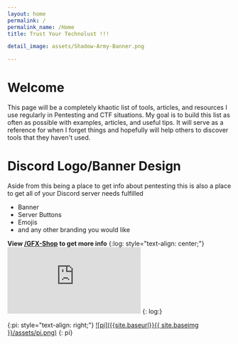 ```yaml
---
layout: home
permalink: /
permalink_name: /Home
title: Trust Your Technolust !!!

detail_image: assets/Shadow-Army-Banner.png

---
```


# Welcome 

This page will be a completely khaotic list of tools, articles, and resources I use regularly in Pentesting and CTF situations. My goal is to build this list as often as possible with examples, articles, and useful tips. It will serve as a reference for when I forget things and hopefully will help others to discover tools that they haven't used.


# Discord Logo/Banner Design

Aside from this being a place to get info about pentesting this is also a place to get all of your Discord server needs fulfilled 

* Banner
* Server Buttons
* Emojis
* and any other branding you would like

**View [/GFX-Shop](GFX-Shop) to get more info**
{:log: style="text-align: center;"}
![](https://leancoding.co/image.php?ref=NC9RHR.png)
{: log:}

{:pi: style="text-align: right;"}
[![pi]({{site.baseurl}}{{ site.baseimg }}/assets/pi.png)](https://sadistic.github.io/lb/super-secret-page)
{: pi}
